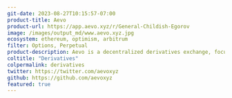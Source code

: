 ```yaml
---
git-date: 2023-08-27T10:15:57-07:00
product-title: Aevo
product-url: https://app.aevo.xyz/r/General-Childish-Egorov
image: /images/output_md/www.aevo.xyz.jpg
ecosystem: ethereum, optimism, arbitrum
filter: Options, Perpetual
product-description: Aevo is a decentralized derivatives exchange, focused on options. The exchange runs on a custom EVM roll-up that rolls up to Ethereum. Aevo operates an off-chain orderbook with on-chain settlements.
coltitle: "Derivatives"
colpermalink: derivatives
twitter: https://twitter.com/aevoxyz
github: https://github.com/aevoxyz
featured: true
---
```

